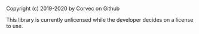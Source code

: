 Copyright (c) 2019-2020 by Corvec on Github

This library is currently unlicensed while the developer decides on a license to use.
